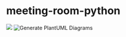 # meeting-room-python

![](https://github.com/ModelingKai/meeting-room-python/workflows/Python%20application/badge.svg)
![Generate PlantUML Diagrams](https://github.com/ModelingKai/meeting-room-python/workflows/Generate%20PlantUML%20Diagrams/badge.svg)